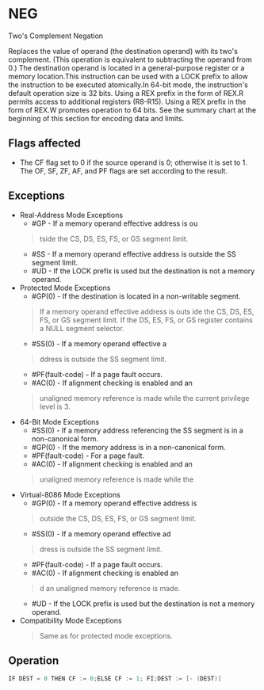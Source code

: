 # NEG

Two's Complement Negation

Replaces the value of operand (the destination operand) with its two's complement.
(This operation is equivalent to subtracting the operand from 0.) The destination operand is located in a general-purpose register or a memory location.This instruction can be used with a LOCK prefix to allow the instruction to be executed atomically.In 64-bit mode, the instruction's default operation size is 32 bits.
Using a REX prefix in the form of REX.R permits access to additional registers (R8-R15).
Using a REX prefix in the form of REX.W promotes operation to 64 bits.
See the summary chart at the beginning of this section for encoding data and limits.

## Flags affected

- The CF flag set to 0 if the source operand is 0; otherwise it is set to 1. The OF, SF, ZF, AF, and PF flags are set according to the result. 

## Exceptions

- Real-Address Mode Exceptions
  - #GP - If a memory operand effective address is ou
  > tside the CS, DS, ES, FS, or GS segment limit.
  - #SS - If a memory operand effective address is outside the SS segment limit.
  - #UD - If the LOCK prefix is used but the destination is not a memory operand.
- Protected Mode Exceptions
  - #GP(0) - If the destination is located in a non-writable segment.
  > If a memory operand effective address is outs
  > ide the CS, DS, ES, FS, or GS segment limit.
  > If the DS, ES, FS, or GS register contains a NULL segment selector.
  - #SS(0) - If a memory operand effective a
  > ddress is outside the SS segment limit.
  - #PF(fault-code) - If a page fault occurs.
  - #AC(0) - If alignment checking is enabled and an
  > unaligned memory reference is made while the 
  > current privilege level is 3.
- 64-Bit Mode Exceptions
  - #SS(0) - If a memory address referencing the SS segment is in a non-canonical form.
  - #GP(0) - If the memory address is in a non-canonical form.
  - #PF(fault-code) - For a page fault.
  - #AC(0) - If alignment checking is enabled and an
  > unaligned memory reference is made while the 
- Virtual-8086 Mode Exceptions
  - #GP(0) - If a memory operand effective address is
  > outside the CS, DS, ES, FS, or GS segment limit.
  - #SS(0) - If a memory operand effective ad
  > dress is outside the SS segment limit.
  - #PF(fault-code) - If a page fault occurs.
  - #AC(0) - If alignment checking is enabled an
  > d an unaligned memory reference is made.
  - #UD - If the LOCK prefix is used but the destination is not a memory operand.
- Compatibility Mode Exceptions
  > Same as for protected mode exceptions.

## Operation

```C
IF DEST = 0 THEN CF := 0;ELSE CF := 1; FI;DEST := [- (DEST)]
```
